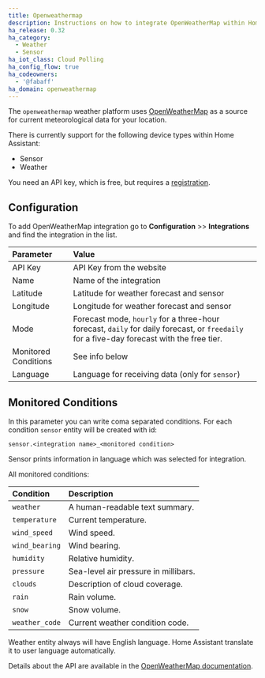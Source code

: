 ```yaml
---
title: Openweathermap
description: Instructions on how to integrate OpenWeatherMap within Home Assistant.
ha_release: 0.32
ha_category:
  - Weather
  - Sensor
ha_iot_class: Cloud Polling
ha_config_flow: true
ha_codeowners:
  - '@fabaff'
ha_domain: openweathermap
---
```


The `openweathermap` weather platform uses [OpenWeatherMap](https://openweathermap.org/) as a source for current meteorological data for your location.

There is currently support for the following device types within Home Assistant:

- Sensor
- Weather

You need an API key, which is free, but requires a [registration](https://home.openweathermap.org/users/sign_up).

## Configuration

To add OpenWeatherMap integration go to **Configuration** >> **Integrations** and find the integration in the list.

| Parameter            | Value                                                                                                                                     |
| :------------------- | :---------------------------------------------------------------------------------------------------------------------------------------- |
| API Key              | API Key from the website                                                                                                                  |
| Name                 | Name of the integration                                                                                                                   |
| Latitude             | Latitude for weather forecast and sensor                                                                                                  |
| Longitude            | Longitude for weather forecast and sensor                                                                                                 |
| Mode                 | Forecast mode, `hourly` for a three-hour forecast, `daily` for daily forecast, or `freedaily` for a five-day forecast with the free tier. |
| Monitored Conditions | See info below                                                                                                                            |
| Language             | Language for receiving data (only for `sensor`)                                                                                           |

## Monitored Conditions

In this parameter you can write coma separated conditions. For each condition `sensor` entity will be created with id: 

`sensor.<integration name>_<monitored condition>`

Sensor prints information in language which was selected for integration.

All monitored conditions:

| Condition    | Description                            |
| :----------- | :------------------------------------- | 
| `weather`      | A human-readable text summary.       |
| `temperature`  | Current temperature.                 |
| `wind_speed`   | Wind speed.                          |
| `wind_bearing` | Wind bearing.                        |
| `humidity`     | Relative humidity.                   |
| `pressure`     | Sea-level air pressure in millibars. |
| `clouds`       | Description of cloud coverage.       |
| `rain`         | Rain volume.                         |
| `snow`         | Snow volume.                         |
| `weather_code` | Current weather condition code.      |

<div class='note'>

Weather entity always will have English language. Home Assistant translate it to user language automatically.

</div>

Details about the API are available in the [OpenWeatherMap documentation](https://openweathermap.org/api).

